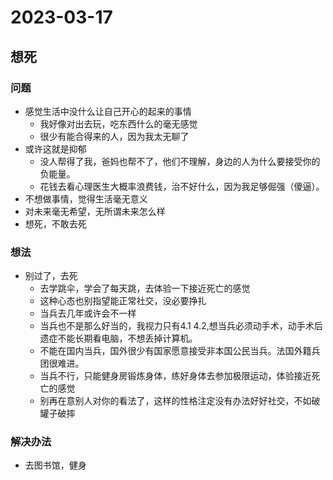# 2023-03-17

## 想死


### 问题
- 感觉生活中没什么让自己开心的起来的事情
    - 我好像对出去玩，吃东西什么的毫无感觉
    - 很少有能合得来的人，因为我太无聊了
- 或许这就是抑郁
    - 没人帮得了我，爸妈也帮不了，他们不理解，身边的人为什么要接受你的负能量。
    - 花钱去看心理医生大概率浪费钱，治不好什么，因为我足够倔强（傻逼）。
- 不想做事情，觉得生活毫无意义
- 对未来毫无希望，无所谓未来怎么样
- 想死，不敢去死


### 想法
- 别过了，去死
    - 去学跳伞，学会了每天跳，去体验一下接近死亡的感觉
    - 这种心态也别指望能正常社交，没必要挣扎
    - 当兵去几年或许会不一样
    - 当兵也不是那么好当的，我视力只有4.1 4.2,想当兵必须动手术，动手术后遗症不能长期看电脑，不想丢掉计算机。
    - 不能在国内当兵，国外很少有国家愿意接受非本国公民当兵。法国外籍兵团很难进。
    - 当兵不行，只能健身房锻炼身体，练好身体去参加极限运动，体验接近死亡的感觉
    - 别再在意别人对你的看法了，这样的性格注定没有办法好好社交，不如破罐子破摔

### 解决办法
- 去图书馆，健身